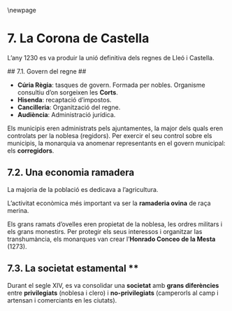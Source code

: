 \newpage

# 7. La Corona de Castella #

L’any 1230 es va produir la unió definitiva dels regnes de Lleó i Castella.

## 7.1. Govern del regne ##

- **Cúria Règia**: tasques de govern. Formada per nobles. Organisme consultiu d’on sorgeixen les **Corts**.
- **Hisenda**: recaptació d’impostos.
- **Cancilleria**: Organització del regne.
- **Audiència**: Administració jurídica.

Els municipis eren administrats pels ajuntamentes, la major dels quals eren controlats per la noblesa (regidors). Per exercir el seu control sobre els municipis, la monarquia va anomenar representants en el govern municipal: els **corregidors**.

## 7.2. Una economia ramadera ##

La majoria de la població es dedicava a l’agricultura.

L’activitat econòmica més important va ser la **ramaderia ovina** de raça merina.

Els grans ramats d’ovelles eren propietat de la noblesa, les ordres militars i els grans monestirs. Per protegir els seus interessos i organitzar las transhumància, els monarques van crear l’**Honrado Conceo de la Mesta** (1273).

## 7.3. La societat estamental **

Durant el segle XIV, es va consolidar una **societat** amb **grans diferències** entre **privilegiats** (noblesa i clero) i **no-privilegiats** (camperorls al camp i artensan i comerciants en les ciutats).

